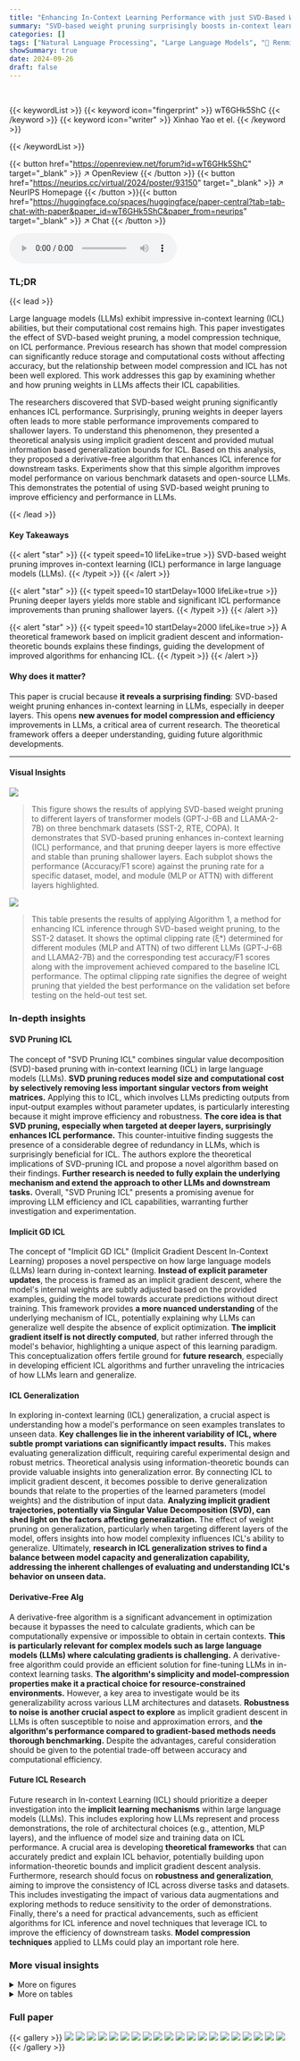 ```yaml
---
title: "Enhancing In-Context Learning Performance with just SVD-Based Weight Pruning: A Theoretical Perspective"
summary: "SVD-based weight pruning surprisingly boosts in-context learning in large language models, especially when applied to deeper layers, offering a novel approach to model compression and efficiency."
categories: []
tags: ["Natural Language Processing", "Large Language Models", "🏢 Renmin University of China",]
showSummary: true
date: 2024-09-26
draft: false
---
```


<br>

{{< keywordList >}}
{{< keyword icon="fingerprint" >}} wT6GHk5ShC {{< /keyword >}}
{{< keyword icon="writer" >}} Xinhao Yao et el. {{< /keyword >}}
 
{{< /keywordList >}}

{{< button href="https://openreview.net/forum?id=wT6GHk5ShC" target="_blank" >}}
↗ OpenReview
{{< /button >}}
{{< button href="https://neurips.cc/virtual/2024/poster/93150" target="_blank" >}}
↗ NeurIPS Homepage
{{< /button >}}{{< button href="https://huggingface.co/spaces/huggingface/paper-central?tab=tab-chat-with-paper&paper_id=wT6GHk5ShC&paper_from=neurips" target="_blank" >}}
↗ Chat
{{< /button >}}



<audio controls>
    <source src="https://ai-paper-reviewer.com/wT6GHk5ShC/podcast.wav" type="audio/wav">
    Your browser does not support the audio element.
</audio>


### TL;DR


{{< lead >}}

Large language models (LLMs) exhibit impressive in-context learning (ICL) abilities, but their computational cost remains high. This paper investigates the effect of SVD-based weight pruning, a model compression technique, on ICL performance.  Previous research has shown that model compression can significantly reduce storage and computational costs without affecting accuracy, but the relationship between model compression and ICL has not been well explored. This work addresses this gap by examining whether and how pruning weights in LLMs affects their ICL capabilities.

The researchers discovered that SVD-based weight pruning significantly enhances ICL performance. Surprisingly, pruning weights in deeper layers often leads to more stable performance improvements compared to shallower layers.  To understand this phenomenon, they presented a theoretical analysis using implicit gradient descent and provided mutual information based generalization bounds for ICL.  Based on this analysis, they proposed a derivative-free algorithm that enhances ICL inference for downstream tasks. Experiments show that this simple algorithm improves model performance on various benchmark datasets and open-source LLMs. This demonstrates the potential of using SVD-based weight pruning to improve efficiency and performance in LLMs.

{{< /lead >}}


#### Key Takeaways

{{< alert "star" >}}
{{< typeit speed=10 lifeLike=true >}} SVD-based weight pruning improves in-context learning (ICL) performance in large language models (LLMs). {{< /typeit >}}
{{< /alert >}}

{{< alert "star" >}}
{{< typeit speed=10 startDelay=1000 lifeLike=true >}} Pruning deeper layers yields more stable and significant ICL performance improvements than pruning shallower layers. {{< /typeit >}}
{{< /alert >}}

{{< alert "star" >}}
{{< typeit speed=10 startDelay=2000 lifeLike=true >}} A theoretical framework based on implicit gradient descent and information-theoretic bounds explains these findings, guiding the development of improved algorithms for enhancing ICL. {{< /typeit >}}
{{< /alert >}}

#### Why does it matter?
This paper is crucial because **it reveals a surprising finding**:  SVD-based weight pruning enhances in-context learning in LLMs, especially in deeper layers.  This opens **new avenues for model compression and efficiency** improvements in LLMs, a critical area of current research.  The theoretical framework offers a deeper understanding, guiding future algorithmic developments.

------
#### Visual Insights



![](https://ai-paper-reviewer.com/wT6GHk5ShC/figures_1_1.jpg)

> This figure shows the results of applying SVD-based weight pruning to different layers of transformer models (GPT-J-6B and LLAMA-2-7B) on three benchmark datasets (SST-2, RTE, COPA).  It demonstrates that SVD-based pruning enhances in-context learning (ICL) performance, and that pruning deeper layers is more effective and stable than pruning shallower layers. Each subplot shows the performance (Accuracy/F1 score) against the pruning rate for a specific dataset, model, and module (MLP or ATTN) with different layers highlighted.





![](https://ai-paper-reviewer.com/wT6GHk5ShC/tables_19_1.jpg)

> This table presents the results of applying Algorithm 1, a method for enhancing ICL inference through SVD-based weight pruning, to the SST-2 dataset.  It shows the optimal clipping rate (ξ*) determined for different modules (MLP and ATTN) of two different LLMs (GPT-J-6B and LLAMA2-7B) and the corresponding test accuracy/F1 scores along with the improvement achieved compared to the baseline ICL performance. The optimal clipping rate signifies the degree of weight pruning that yielded the best performance on the validation set before testing on the held-out test set.





### In-depth insights


#### SVD Pruning ICL
The concept of "SVD Pruning ICL" combines singular value decomposition (SVD)-based pruning with in-context learning (ICL) in large language models (LLMs).  **SVD pruning reduces model size and computational cost by selectively removing less important singular vectors from weight matrices.**  Applying this to ICL, which involves LLMs predicting outputs from input-output examples without parameter updates, is particularly interesting because it might improve efficiency and robustness.  **The core idea is that SVD pruning, especially when targeted at deeper layers, surprisingly enhances ICL performance.** This counter-intuitive finding suggests the presence of a considerable degree of redundancy in LLMs, which is surprisingly beneficial for ICL. The authors explore the theoretical implications of SVD-pruning ICL and propose a novel algorithm based on their findings. **Further research is needed to fully explain the underlying mechanism and extend the approach to other LLMs and downstream tasks.** Overall, "SVD Pruning ICL" presents a promising avenue for improving LLM efficiency and ICL capabilities, warranting further investigation and experimentation.

#### Implicit GD ICL
The concept of "Implicit GD ICL" (Implicit Gradient Descent In-Context Learning) proposes a novel perspective on how large language models (LLMs) learn during in-context learning.  **Instead of explicit parameter updates**, the process is framed as an implicit gradient descent, where the model's internal weights are subtly adjusted based on the provided examples, guiding the model towards accurate predictions without direct training. This framework provides **a more nuanced understanding** of the underlying mechanism of ICL, potentially explaining why LLMs can generalize well despite the absence of explicit optimization.  **The implicit gradient itself is not directly computed**, but rather inferred through the model's behavior, highlighting a unique aspect of this learning paradigm. This conceptualization offers fertile ground for **future research**, especially in developing efficient ICL algorithms and further unraveling the intricacies of how LLMs learn and generalize.

#### ICL Generalization
In exploring in-context learning (ICL) generalization, a crucial aspect is understanding how a model's performance on seen examples translates to unseen data.  **Key challenges lie in the inherent variability of ICL, where subtle prompt variations can significantly impact results.** This makes evaluating generalization difficult, requiring careful experimental design and robust metrics. Theoretical analysis using information-theoretic bounds can provide valuable insights into generalization error. By connecting ICL to implicit gradient descent, it becomes possible to derive generalization bounds that relate to the properties of the learned parameters (model weights) and the distribution of input data.  **Analyzing implicit gradient trajectories, potentially via Singular Value Decomposition (SVD), can shed light on the factors affecting generalization.** The effect of weight pruning on generalization, particularly when targeting different layers of the model, offers insights into how model complexity influences ICL's ability to generalize.  Ultimately, **research in ICL generalization strives to find a balance between model capacity and generalization capability, addressing the inherent challenges of evaluating and understanding ICL's behavior on unseen data.**

#### Derivative-Free Alg
A derivative-free algorithm is a significant advancement in optimization because it bypasses the need to calculate gradients, which can be computationally expensive or impossible to obtain in certain contexts.  **This is particularly relevant for complex models such as large language models (LLMs) where calculating gradients is challenging.**  A derivative-free algorithm could provide an efficient solution for fine-tuning LLMs in in-context learning tasks. **The algorithm's simplicity and model-compression properties make it a practical choice for resource-constrained environments.**  However, a key area to investigate would be its generalizability across various LLM architectures and datasets.  **Robustness to noise is another crucial aspect to explore** as implicit gradient descent in LLMs is often susceptible to noise and approximation errors, and **the algorithm's performance compared to gradient-based methods needs thorough benchmarking.**  Despite the advantages, careful consideration should be given to the potential trade-off between accuracy and computational efficiency. 

#### Future ICL Research
Future research in In-context Learning (ICL) should prioritize a deeper investigation into the **implicit learning mechanisms** within large language models (LLMs).  This includes exploring how LLMs represent and process demonstrations, the role of architectural choices (e.g., attention, MLP layers), and the influence of model size and training data on ICL performance. A crucial area is developing **theoretical frameworks** that can accurately predict and explain ICL behavior, potentially building upon information-theoretic bounds and implicit gradient descent analysis.  Furthermore, research should focus on **robustness and generalization**, aiming to improve the consistency of ICL across diverse tasks and datasets.  This includes investigating the impact of various data augmentations and exploring methods to reduce sensitivity to the order of demonstrations. Finally, there's a need for practical advancements, such as efficient algorithms for ICL inference and novel techniques that leverage ICL to improve the efficiency of downstream tasks. **Model compression techniques** applied to LLMs could play an important role here.


### More visual insights

<details>
<summary>More on figures
</summary>


![](https://ai-paper-reviewer.com/wT6GHk5ShC/figures_3_1.jpg)

> This figure shows the results of applying SVD-based weight pruning to different layers of Transformer models (GPT-J-6B and LLAMA2-7B) on three benchmark datasets (SST-2, RTE, COPA).  It demonstrates that SVD-based pruning enhances in-context learning (ICL) performance, and that pruning deeper layers is often more effective and stable than pruning shallower layers.  Each sub-plot represents a specific dataset, model, and module (MLP or Attention), showing the accuracy/F1 score against the clipping rate (percentage of weights pruned).  The dashed line represents the baseline performance without pruning.


![](https://ai-paper-reviewer.com/wT6GHk5ShC/figures_8_1.jpg)

> This figure displays the results of applying SVD-based weight pruning to different layers (shallow vs. deep) and modules (MLP vs. ATTN) of two LLMs (GPT-J-6B and LLAMA2-7B) across three benchmark datasets (SST-2, RTE, COPA).  It demonstrates that SVD-based pruning enhances ICL performance, and that pruning deeper layers often yields more stable improvements than pruning shallow layers. The x-axis represents the clipping rate (proportion of weights removed), and the y-axis shows the accuracy/F1 score.  The dashed lines represent the baseline performance without pruning.


![](https://ai-paper-reviewer.com/wT6GHk5ShC/figures_9_1.jpg)

> This figure shows the performance of the proposed Algorithm 1 compared to standard ICL on eight different downstream tasks. Two different LLMs (GPT-J-6B and LLAMA2-7B) are used.  Each bar represents the accuracy or F1 score for a given task and model.  The results indicate that Algorithm 1 consistently improves performance across these diverse tasks.


![](https://ai-paper-reviewer.com/wT6GHk5ShC/figures_23_1.jpg)

> This figure shows the impact of SVD-based weight pruning on the performance of different layers in LLMs during in-context learning.  The results are shown for three benchmark datasets (SST-2, RTE, COPA) and two LLMs (GPT-J-6B and LLAMA2-7B).  The plots illustrate that pruning can enhance performance, with deeper layers often showing more stable improvements than shallower layers, even with very aggressive pruning.


</details>




<details>
<summary>More on tables
</summary>


![](https://ai-paper-reviewer.com/wT6GHk5ShC/tables_21_1.jpg)
> This table shows the prompts used for each dataset in the experiments.  It specifies the type of task (classification or multiple-choice) and provides a template showing how the input data from each dataset was formatted into a prompt for the model. The table helps understand how the input data was prepared for the in-context learning experiments.

![](https://ai-paper-reviewer.com/wT6GHk5ShC/tables_21_2.jpg)
> This table presents the results of applying Algorithm 1, a novel method for enhancing in-context learning (ICL) performance via SVD-based weight pruning, to the SST-2 dataset.  It shows the model name (GPT-J-6B and LLAMA2-7B), the number of layers considered, the module type (MLP or ATTN), the optimal clipping rate (ξ*) found by the algorithm, and the resulting test accuracy and improvement compared to the baseline ICL performance.  The results demonstrate the effectiveness of Algorithm 1 in improving ICL performance on this specific dataset.

![](https://ai-paper-reviewer.com/wT6GHk5ShC/tables_23_1.jpg)
> This table presents the results of applying Algorithm 1, a novel method for enhancing ICL inference, to the SST-2 dataset.  It shows the model name, layer number, module type (MLP or ATTN), the optimal clipping rate (ξ*) found by Algorithm 1, and the improvement in test accuracy achieved compared to the baseline ICL performance.  The upward or downward arrow indicates whether the accuracy increased or decreased after applying Algorithm 1.

![](https://ai-paper-reviewer.com/wT6GHk5ShC/tables_24_1.jpg)
> This table presents the results of applying Algorithm 1, a novel method for enhancing In-context Learning (ICL) performance through SVD-based weight pruning, to the AGNEWS dataset.  It shows the model name (GPT-J-6B and LLAMA2-7B), layer number, module type (MLP or ATTN), the optimal clipping rate (ξ*) determined by Algorithm 1, and the resulting test accuracy improvement compared to the baseline ICL performance.  Positive values indicate improvement, while negative values indicate a decrease in performance.

![](https://ai-paper-reviewer.com/wT6GHk5ShC/tables_24_2.jpg)
> This table presents the results of applying Algorithm 1, which is a method for enhancing ICL inference by using SVD-based weight pruning, on the EmoC dataset.  The table shows the model name, layer number, module type (MLP or ATTN), optimal clipping rate (ξ*), and the improvement in test accuracy. The results indicate the effectiveness of Algorithm 1 for enhancing performance on this dataset, although some layers and modules show no improvement or even a slight decrease.

![](https://ai-paper-reviewer.com/wT6GHk5ShC/tables_24_3.jpg)
> This table presents the results of applying Algorithm 1, a method for enhancing in-context learning (ICL) performance using SVD-based weight pruning, to the MRPC dataset.  The table shows the model name (GPT-J-6B and LLAMA2-7B), the layer number (26, 27, and 30), the module name (MLP and ATTN), the optimal clipping rate (ξ*) determined by the algorithm, and the resulting change in test accuracy.  Positive values in the 'Test Acc Improve' column indicate an improvement in accuracy after applying the algorithm, while negative values show a decrease.

![](https://ai-paper-reviewer.com/wT6GHk5ShC/tables_24_4.jpg)
> This table presents the results of applying Algorithm 1, a method for enhancing ICL inference using SVD-based weight pruning, to the CommitmentBank (CB) dataset.  It shows the test accuracy improvements achieved for different models (GPT-J-6B and LLAMA2-7B) and module types (MLP and ATTN) at various layers.  The 'Optimal ξ*' column indicates the clipping rate that yielded the best performance for each configuration.  Positive values in the 'Test Acc Improve' column denote performance improvement compared to the baseline ICL model. 

![](https://ai-paper-reviewer.com/wT6GHk5ShC/tables_24_5.jpg)
> This table presents the results of applying Algorithm 1, a method for enhancing in-context learning (ICL) performance via SVD-based weight pruning, to the COPA dataset.  The table shows the model name (GPT-J-6B and LLAMA2-7B), the layer number (26, 27, 30), the module name (MLP and ATTN), the optimal clipping rate (ξ*) determined by Algorithm 1, and the resulting improvement in test accuracy/F1 score.  The improvement is shown as the difference between the original performance and the performance after applying the algorithm.  A positive value indicates an improvement, while a negative value indicates a decrease in performance.

![](https://ai-paper-reviewer.com/wT6GHk5ShC/tables_24_6.jpg)
> This table presents the results of applying Algorithm 1, a method for enhancing in-context learning (ICL) performance via SVD-based weight pruning, to the COPA dataset.  For both GPT-J-6B and LLAMA2-7B models, the algorithm was applied to both MLP and ATTN modules at specific layers. The table shows the optimal clipping rate (ξ*) found by the algorithm for each model and module, and the resulting test F1 score improvement (or reduction) compared to the baseline ICL performance.

</details>




### Full paper

{{< gallery >}}
<img src="https://ai-paper-reviewer.com/wT6GHk5ShC/1.png" class="grid-w50 md:grid-w33 xl:grid-w25" />
<img src="https://ai-paper-reviewer.com/wT6GHk5ShC/2.png" class="grid-w50 md:grid-w33 xl:grid-w25" />
<img src="https://ai-paper-reviewer.com/wT6GHk5ShC/3.png" class="grid-w50 md:grid-w33 xl:grid-w25" />
<img src="https://ai-paper-reviewer.com/wT6GHk5ShC/4.png" class="grid-w50 md:grid-w33 xl:grid-w25" />
<img src="https://ai-paper-reviewer.com/wT6GHk5ShC/5.png" class="grid-w50 md:grid-w33 xl:grid-w25" />
<img src="https://ai-paper-reviewer.com/wT6GHk5ShC/6.png" class="grid-w50 md:grid-w33 xl:grid-w25" />
<img src="https://ai-paper-reviewer.com/wT6GHk5ShC/7.png" class="grid-w50 md:grid-w33 xl:grid-w25" />
<img src="https://ai-paper-reviewer.com/wT6GHk5ShC/8.png" class="grid-w50 md:grid-w33 xl:grid-w25" />
<img src="https://ai-paper-reviewer.com/wT6GHk5ShC/9.png" class="grid-w50 md:grid-w33 xl:grid-w25" />
<img src="https://ai-paper-reviewer.com/wT6GHk5ShC/10.png" class="grid-w50 md:grid-w33 xl:grid-w25" />
<img src="https://ai-paper-reviewer.com/wT6GHk5ShC/11.png" class="grid-w50 md:grid-w33 xl:grid-w25" />
<img src="https://ai-paper-reviewer.com/wT6GHk5ShC/12.png" class="grid-w50 md:grid-w33 xl:grid-w25" />
<img src="https://ai-paper-reviewer.com/wT6GHk5ShC/13.png" class="grid-w50 md:grid-w33 xl:grid-w25" />
<img src="https://ai-paper-reviewer.com/wT6GHk5ShC/14.png" class="grid-w50 md:grid-w33 xl:grid-w25" />
<img src="https://ai-paper-reviewer.com/wT6GHk5ShC/15.png" class="grid-w50 md:grid-w33 xl:grid-w25" />
<img src="https://ai-paper-reviewer.com/wT6GHk5ShC/16.png" class="grid-w50 md:grid-w33 xl:grid-w25" />
<img src="https://ai-paper-reviewer.com/wT6GHk5ShC/17.png" class="grid-w50 md:grid-w33 xl:grid-w25" />
<img src="https://ai-paper-reviewer.com/wT6GHk5ShC/18.png" class="grid-w50 md:grid-w33 xl:grid-w25" />
<img src="https://ai-paper-reviewer.com/wT6GHk5ShC/19.png" class="grid-w50 md:grid-w33 xl:grid-w25" />
<img src="https://ai-paper-reviewer.com/wT6GHk5ShC/20.png" class="grid-w50 md:grid-w33 xl:grid-w25" />
{{< /gallery >}}
